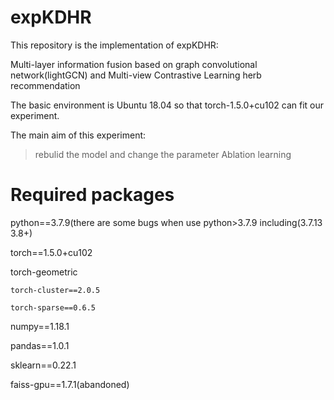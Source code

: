 # expKDHR

This repository is the implementation of expKDHR:

Multi-layer information fusion based on graph convolutional network(lightGCN) and Multi-view Contrastive Learning herb recommendation

The basic environment is Ubuntu 18.04 so that torch-1.5.0+cu102 can fit our experiment.

The main aim of this experiment:

>rebulid the model and change the parameter
>Ablation learning

# Required packages

python==3.7.9(there are some bugs when use python>3.7.9 including(3.7.13 3.8+)

torch==1.5.0+cu102

torch-geometric

    torch-cluster==2.0.5

    torch-sparse==0.6.5

numpy==1.18.1

pandas==1.0.1

sklearn==0.22.1

faiss-gpu==1.7.1(abandoned)
